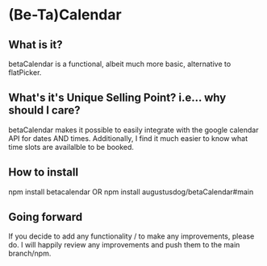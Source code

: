 # (Be-Ta)Calendar
## What is it?
betaCalendar is a functional, albeit much more basic, alternative to flatPicker.

## What's it's Unique Selling Point? i.e... why should I care?
betaCalendar makes it possible to easily integrate with the google calendar API for dates AND times. Additionally, I find it much easier to know what time slots are availalble to be booked.

## How to install
npm install betacalendar OR
npm install augustusdog/betaCalendar#main

## Going forward
If you decide to add any functionality / to make any improvements, please do. I will happily review any improvements and push them to the main branch/npm.
